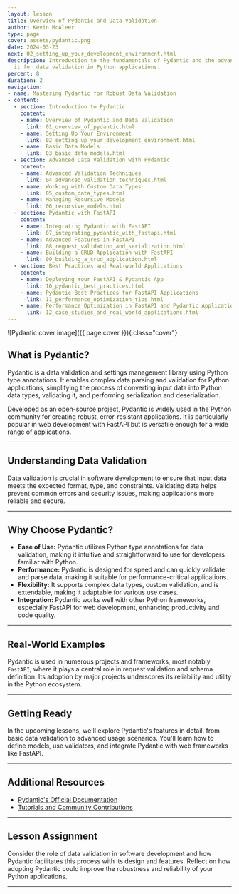 ```yaml
---
layout: lesson
title: Overview of Pydantic and Data Validation
author: Kevin McAleer
type: page
cover: assets/pydantic.png
date: 2024-03-23
next: 02_setting_up_your_development_environment.html
description: Introduction to the fundamentals of Pydantic and the advantages of using
  it for data validation in Python applications.
percent: 8
duration: 2
navigation:
- name: Mastering Pydantic for Robust Data Validation
- content:
  - section: Introduction to Pydantic
    content:
    - name: Overview of Pydantic and Data Validation
      link: 01_overview_of_pydantic.html
    - name: Setting Up Your Environment
      link: 02_setting_up_your_development_environment.html
    - name: Basic Data Models
      link: 03_basic_data_models.html
  - section: Advanced Data Validation with Pydantic
    content:
    - name: Advanced Validation Techniques
      link: 04_advanced_validation_techniques.html
    - name: Working with Custom Data Types
      link: 05_custom_data_types.html
    - name: Managing Recursive Models
      link: 06_recursive_models.html
  - section: Pydantic with FastAPI
    content:
    - name: Integrating Pydantic with FastAPI
      link: 07_integrating_pydantic_with_fastapi.html
    - name: Advanced Features in FastAPI
      link: 08_request_validation_and_serialization.html
    - name: Building a CRUD Application with FastAPI
      link: 09_building_a_crud_application.html
  - section: Best Practices and Real-world Applications
    content:
    - name: Deploying Your FastAPI & Pydantic App
      link: 10_pydantic_best_practices.html
    - name: Pydantic Best Practices for FastAPI Applications
      link: 11_performance_optimization_tips.html
    - name: Performance Optimization in FastAPI and Pydantic Applications
      link: 12_case_studies_and_real_world_applications.html
---
```



![Pydantic cover image]({{ page.cover }}){:class="cover"}

## What is Pydantic?

Pydantic is a data validation and settings management library using Python type annotations. It enables complex data parsing and validation for Python applications, simplifying the process of converting input data into Python data types, validating it, and performing serialization and deserialization.

Developed as an open-source project, Pydantic is widely used in the Python community for creating robust, error-resistant applications. It is particularly popular in web development with FastAPI but is versatile enough for a wide range of applications.

---

## Understanding Data Validation

Data validation is crucial in software development to ensure that input data meets the expected format, type, and constraints. Validating data helps prevent common errors and security issues, making applications more reliable and secure.

---

## Why Choose Pydantic?

- **Ease of Use:** Pydantic utilizes Python type annotations for data validation, making it intuitive and straightforward to use for developers familiar with Python.
- **Performance:** Pydantic is designed for speed and can quickly validate and parse data, making it suitable for performance-critical applications.
- **Flexibility:** It supports complex data types, custom validation, and is extendable, making it adaptable for various use cases.
- **Integration:** Pydantic works well with other Python frameworks, especially FastAPI for web development, enhancing productivity and code quality.

---

## Real-World Examples

Pydantic is used in numerous projects and frameworks, most notably `FastAPI`, where it plays a central role in request validation and schema definition. Its adoption by major projects underscores its reliability and utility in the Python ecosystem.

---

## Getting Ready

In the upcoming lessons, we'll explore Pydantic's features in detail, from basic data validation to advanced usage scenarios. You'll learn how to define models, use validators, and integrate Pydantic with web frameworks like FastAPI.

---

## Additional Resources

- [Pydantic's Official Documentation](https://pydantic-docs.helpmanual.io/)
- [Tutorials and Community Contributions](https://pydantic-docs.helpmanual.io/#external-links)

---

## Lesson Assignment

Consider the role of data validation in software development and how Pydantic facilitates this process with its design and features. Reflect on how adopting Pydantic could improve the robustness and reliability of your Python applications.

---
